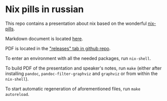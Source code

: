 # Nix pills in russian

This repo contains a presentation about nix based on the wonderful [nix-pills](https://nixos.org/nixos/nix-pills).

Markdown document is located [here](./presentation.md).

PDF is located in the ["releases" tab in github repo](https://github.com/typeable/nix-pills-ru/releases).

To enter an environment with all the needed packages, run `nix-shell`.

To build PDF of the presentation and speaker's notes, run `make` (either after installing `pandoc`, `pandoc-filter-graphviz` and `graphviz` or from within the `nix-shell`).

To start automatic regeneration of aforementioned files, run `make autoreload`.
